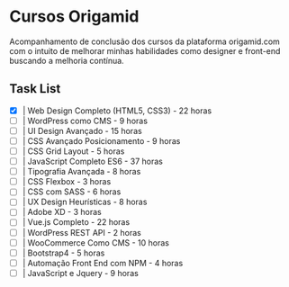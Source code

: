 # Cursos Origamid

Acompanhamento de conclusão dos cursos da plataforma origamid.com com o intuito de melhorar minhas habilidades como designer e front-end buscando a melhoria contínua.

## Task List 
- [X] | Web Design Completo (HTML5, CSS3) - 22 horas
- [ ] | WordPress como CMS - 9 horas
- [ ] | UI Design Avançado - 15 horas
- [ ] | CSS Avançado Posicionamento - 9 horas
- [ ] | CSS Grid Layout - 5 horas
- [ ] | JavaScript Completo ES6 - 37 horas
- [ ] | Tipografia Avançada - 8 horas
- [ ] | CSS Flexbox - 3 horas
- [ ] | CSS com SASS - 6 horas
- [ ] | UX Design Heurísticas - 8 horas
- [ ] | Adobe XD - 3 horas
- [ ] | Vue.js Completo - 22 horas
- [ ] | WordPress REST API - 2 horas
- [ ] | WooCommerce Como CMS - 10 horas 
- [ ] | Bootstrap4 - 5 horas 
- [ ] | Automação Front End com NPM - 4 horas
- [ ] | JavaScript e Jquery - 9 horas
